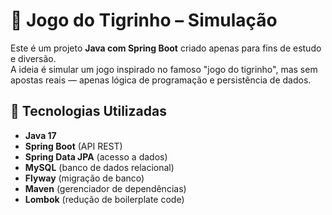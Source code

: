 # 🐯 Jogo do Tigrinho – Simulação

Este é um projeto **Java com Spring Boot** criado apenas para fins de estudo e diversão.  
A ideia é simular um jogo inspirado no famoso "jogo do tigrinho", mas sem apostas reais — apenas lógica de programação e persistência de dados.

## 🚀 Tecnologias Utilizadas

- **Java 17**  
- **Spring Boot** (API REST)  
- **Spring Data JPA** (acesso a dados)  
- **MySQL** (banco de dados relacional)  
- **Flyway** (migração de banco)  
- **Maven** (gerenciador de dependências)  
- **Lombok** (redução de boilerplate code)
